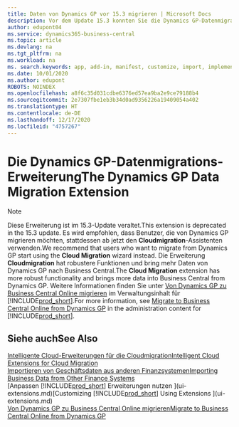 ```yaml
---
title: Daten von Dynamics GP vor 15.3 migrieren | Microsoft Docs
description: Vor dem Update 15.3 konnten Sie die Dynamics GP-Datenmigrationserweiterung verwenden, um Debitoren, Kreditoren, Lagerartikel, Sachkonten, Transaktionen zu offenen Verbindlichkeiten und Forderungen von Dynamics GP nach Business Central zu migrieren.
author: edupont04
ms.service: dynamics365-business-central
ms.topic: article
ms.devlang: na
ms.tgt_pltfrm: na
ms.workload: na
ms. search.keywords: app, add-in, manifest, customize, import, implement
ms.date: 10/01/2020
ms.author: edupont
ROBOTS: NOINDEX
ms.openlocfilehash: a8f6c35d031cdbe6376ed57ea9ba2e9ce79188b4
ms.sourcegitcommit: 2e7307fbe1eb3b34d0ad9356226a19409054a402
ms.translationtype: HT
ms.contentlocale: de-DE
ms.lasthandoff: 12/17/2020
ms.locfileid: "4757267"
---
```

# <a name="the-dynamics-gp-data-migration-extension"></a><span data-ttu-id="a7e41-103">Die Dynamics GP-Datenmigrations-Erweiterung</span><span class="sxs-lookup"><span data-stu-id="a7e41-103">The Dynamics GP Data Migration Extension</span></span>

> [!NOTE]
> <span data-ttu-id="a7e41-104">Diese Erweiterung ist im 15.3-Update veraltet.</span><span class="sxs-lookup"><span data-stu-id="a7e41-104">This extension is deprecated in the 15.3 update.</span></span> <span data-ttu-id="a7e41-105">Es wird empfohlen, dass Benutzer, die von Dynamics GP migrieren möchten, stattdessen ab jetzt den **Cloudmigration**-Assistenten verwenden.</span><span class="sxs-lookup"><span data-stu-id="a7e41-105">We recommend that users who want to migrate from Dynamics GP start using the **Cloud Migration** wizard instead.</span></span> <span data-ttu-id="a7e41-106">Die Erweiterung **Cloudmigration** hat robustere Funktionen und bring mehr Daten von Dynamics GP nach Business Central.</span><span class="sxs-lookup"><span data-stu-id="a7e41-106">The **Cloud Migration** extension has more robust functionality and brings more data into Business Central from Dynamics GP.</span></span> <span data-ttu-id="a7e41-107">Weitere Informationen finden Sie unter [Von Dynamics GP zu Business Central Online migrieren](/dynamics365/business-central/dev-itpro/administration/migrate-dynamics-gp) im Verwaltungsinhalt für [!INCLUDE[prod_short](includes/prod_short.md)].</span><span class="sxs-lookup"><span data-stu-id="a7e41-107">For more information, see [Migrate to Business Central Online from Dynamics GP](/dynamics365/business-central/dev-itpro/administration/migrate-dynamics-gp) in the administration content for [!INCLUDE[prod_short](includes/prod_short.md)].</span></span>

## <a name="see-also"></a><span data-ttu-id="a7e41-108">Siehe auch</span><span class="sxs-lookup"><span data-stu-id="a7e41-108">See Also</span></span>

[<span data-ttu-id="a7e41-109">Intelligente Cloud-Erweiterungen für die Cloudmigration</span><span class="sxs-lookup"><span data-stu-id="a7e41-109">Intelligent Cloud Extensions for Cloud Migration</span></span>](ui-extensions-data-replication.md)  
[<span data-ttu-id="a7e41-110">Importieren von Geschäftsdaten aus anderen Finanzsystemen</span><span class="sxs-lookup"><span data-stu-id="a7e41-110">Importing Business Data from Other Finance Systems</span></span>](across-import-data-configuration-packages.md)  
<span data-ttu-id="a7e41-111">[Anpassen [!INCLUDE[prod_short](includes/prod_short.md)] Erweiterungen nutzen ](ui-extensions.md)</span><span class="sxs-lookup"><span data-stu-id="a7e41-111">[Customizing [!INCLUDE[prod_short](includes/prod_short.md)] Using Extensions ](ui-extensions.md)</span></span>  
[<span data-ttu-id="a7e41-112">Von Dynamics GP zu Business Central Online migrieren</span><span class="sxs-lookup"><span data-stu-id="a7e41-112">Migrate to Business Central Online from Dynamics GP</span></span>](/dynamics365/business-central/dev-itpro/administration/migrate-dynamics-gp)  
